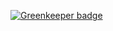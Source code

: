 
[![Greenkeeper badge](https://badges.greenkeeper.io/Usamaliaquat123/backendKefuk.svg)](https://greenkeeper.io/)
